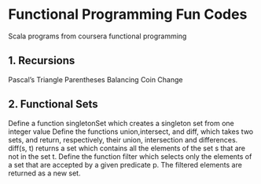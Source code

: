 # Functional Programming Fun Codes
Scala programs from coursera functional programming

## 1. Recursions
   Pascal’s Triangle
   Parentheses Balancing
   Coin Change
   
## 2. Functional Sets

   Define a function singletonSet which creates a singleton set from one integer value
   Define the functions union,intersect, and diff, which takes two sets, and return, respectively, their union, intersection and differences. diff(s, t) returns a set which contains all the elements of the set s that are not in the set t.
   Define the function filter which selects only the elements of a set that are accepted by a given predicate p. The filtered elements are returned as a new set.
